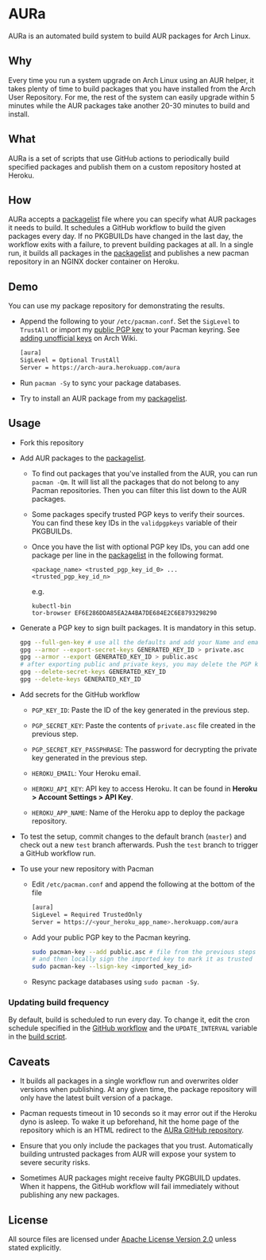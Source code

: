 # AURa

AURa is an automated build system to build AUR packages for Arch Linux.

## Why

Every time you run a system upgrade on Arch Linux using an AUR helper, it takes plenty
of time to build packages that you have installed from the Arch User Repository. For me,
the rest of the system can easily upgrade within 5 minutes while the AUR packages take
another 20-30 minutes to build and install.

## What

AURa is a set of scripts that use GitHub actions to periodically build specified packages
and publish them on a custom repository hosted at Heroku.

## How

AURa accepts a [packagelist](packagelist) file where you can specify what AUR packages it
needs to build. It schedules a GitHub workflow to build the given packages every day. If no
PKGBUILDs have changed in the last day, the workflow exits with a failure, to prevent
building packages at all. In a single run, it builds all packages in the
[packagelist](packagelist) and publishes a new pacman repository in an NGINX docker
container on Heroku.

## Demo

You can use my package repository for demonstrating the results.

- Append the following to your `/etc/pacman.conf`. Set the `SigLevel` to `TrustAll` or
  import my [public PGP key](public.asc) to your Pacman keyring. See
  [adding unofficial keys](https://wiki.archlinux.org/index.php/Pacman/Package_signing#Adding_unofficial_keys)
  on Arch Wiki.

  ```sh
  [aura]
  SigLevel = Optional TrustAll
  Server = https://arch-aura.herokuapp.com/aura
  ```

- Run `pacman -Sy` to sync your package databases.

- Try to install an AUR package from my [packagelist](packagelist).

## Usage

- Fork this repository

- Add AUR packages to the [packagelist](packagelist).
  
  - To find out packages that you've installed from the AUR, you can run `pacman -Qm`. It
    will list all the packages that do not belong to any Pacman repositories. Then
    you can filter this list down to the AUR packages.

  - Some packages specify trusted PGP keys to verify their sources. You can find these key
    IDs in the `validpgpkeys` variable of their PKGBUILDs.

  - Once you have the list with optional PGP key IDs, you can add one package per line in
    the [packagelist](packagelist) in the following format.

    ```plain
    <package_name> <trusted_pgp_key_id_0> ... <trusted_pgp_key_id_n>
    ```

    e.g.

    ```plain
    kubectl-bin
    tor-browser EF6E286DDA85EA2A4BA7DE684E2C6E8793298290
    ```

- Generate a PGP key to sign built packages. It is mandatory in this setup.

  ```sh
  gpg --full-gen-key # use all the defaults and add your Name and email when prompted.
  gpg --armor --export-secret-keys GENERATED_KEY_ID > private.asc
  gpg --armor --export GENERATED_KEY_ID > public.asc
  # after exporting public and private keys, you may delete the PGP key from your system.
  gpg --delete-secret-keys GENERATED_KEY_ID
  gpg --delete-keys GENERATED_KEY_ID
  ```

- Add secrets for the GitHub workflow
  
  - `PGP_KEY_ID`: Paste the ID of the key generated in the previous step.

  - `PGP_SECRET_KEY`: Paste the contents of `private.asc` file created in the previous step.

  - `PGP_SECRET_KEY_PASSPHRASE`: The password for decrypting the private key generated in
    the previous step.

  - `HEROKU_EMAIL`: Your Heroku email.

  - `HEROKU_API_KEY`: API key to access Heroku. It can be found in **Heroku > Account
    Settings > API Key**.

  - `HEROKU_APP_NAME`: Name of the Heroku app to deploy the package repository.

- To test the setup, commit changes to the default branch (`master`) and check out a new
  `test` branch afterwards. Push the `test` branch to trigger a GitHub workflow run.

- To use your new repository with Pacman

  - Edit `/etc/pacman.conf` and append the following at the bottom of the file

    ```sh
    [aura]
    SigLevel = Required TrustedOnly
    Server = https://<your_heroku_app_name>.herokuapp.com/aura
    ```

  - Add your public PGP key to the Pacman keyring.

    ```sh
    sudo pacman-key --add public.asc # file from the previous steps
    # and then locally sign the imported key to mark it as trusted
    sudo pacman-key --lsign-key <imported_key_id>
    ```

  - Resync package databases using `sudo pacman -Sy`.

### Updating build frequency

By default, build is scheduled to run every day. To change it, edit the cron schedule
specified in the [GitHub workflow](.github/workflows/build.yaml) and the
`UPDATE_INTERVAL` variable in the [build script](build-packages.sh).

## Caveats

- It builds all packages in a single workflow run and overwrites older versions when
  publishing. At any given time, the package repository will only have the latest built
  version of a package.

- Pacman requests timeout in 10 seconds so it may error out if the Heroku dyno is asleep.
  To wake it up beforehand, hit the home page of the repository which is an HTML redirect
  to the [AURa GitHub repository](https://github.com/ashutoshgngwr/aura).

- Ensure that you only include the packages that you trust. Automatically building
  untrusted packages from AUR will expose your system to severe security risks.

- Sometimes AUR packages might receive faulty PKGBUILD updates. When it happens,
  the GitHub workflow will fail immediately without publishing any new packages.

## License

All source files are licensed under [Apache License Version 2.0](LICENSE) unless stated
explicitly.
